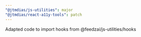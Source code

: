 ```yaml
---
"@jtmdias/js-utilities": major
"@jtmdias/react-a11y-tools": patch
---
```


Adapted code to import hooks from @feedzai/js-utilities/hooks
